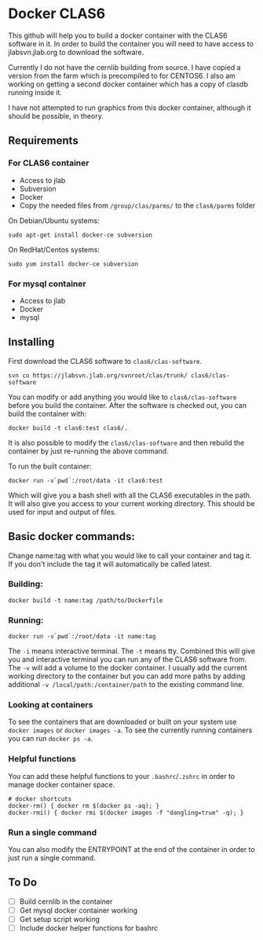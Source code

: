 # Docker CLAS6

This github will help you to build a docker container with the CLAS6 software in it.
In order to build the container you will need to have access to jlabsvn.jlab.org to download the software.

Currently I do not have the cernlib building from source.
I have copied a version from the farm which is precompiled to for CENTOS6.
I also am working on getting a second docker container which has a copy of clasdb running inside it.

I have not attempted to run graphics from this docker container, although it should be possible, in theory.

## Requirements

### For CLAS6 container
* Access to jlab
* Subversion
* Docker
* Copy the needed files from `/group/clas/parms/` to the `clas6/parms` folder

On Debian/Ubuntu systems:
```
sudo apt-get install docker-ce subversion
```

On RedHat/Centos systems:
```
sudo yum install docker-ce subversion
```

### For mysql container
* Access to jlab
* Docker
* mysql

## Installing
First download the CLAS6 software to `clas6/clas-software`.
```
svn co https://jlabsvn.jlab.org/svnroot/clas/trunk/ clas6/clas-software
```
You can modify or add anything you would like to `clas6/clas-software` before you build the container.
After the software is checked out, you can build the container with:
```
docker build -t clas6:test clas6/.
```
It is also possible to modify the `clas6/clas-software` and then rebuild the container by just re-running the above command.

To run the built container:
```
docker run -v`pwd`:/root/data -it clas6:test
```
Which will give you a bash shell with all the CLAS6 executables in the path.
It will also give you access to your current working directory.
This should be used for input and output of files.

## Basic docker commands:
Change name:tag with what you would like to call your container and tag it. If
you don't include the tag it will automatically be called latest.

### Building:
```
docker build -t name:tag /path/to/Dockerfile
```
### Running:
```
docker run -v`pwd`:/root/data -it name:tag
```
The `-i` means interactive terminal.
The `-t` means tty.
Combined this will give you and interactive terminal you can run any of the CLAS6 software from.
The `-v` will add a volume to the docker container.
I usually add the current working directory to the container but you can add more paths by adding additional `-v /local/path:/container/path` to the existing command line.

### Looking at containers

To see the containers that are downloaded or built on your system use `docker images` or `docker images -a`.
To see the currently running containers you can run `docker ps -a`.

### Helpful functions
You can add these helpful functions to your `.bashrc`/`.zshrc` in order to manage docker container space.

```
# docker shortcuts
docker-rm() { docker rm $(docker ps -aq); }
docker-rmi() { docker rmi $(docker images -f "dangling=true" -q); }
```

### Run a single command

You can also modify the ENTRYPOINT at the end of the container in order to just run a single command.



## To Do
- [ ] Build cernlib in the container
- [ ] Get mysql docker container working
- [ ] Get setup script working
- [ ] Include docker helper functions for bashrc
